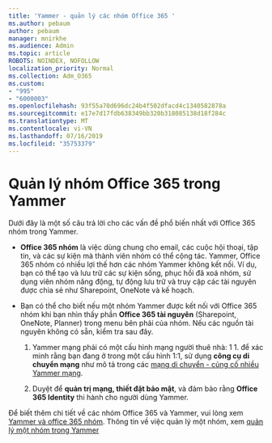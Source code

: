 ```yaml
---
title: 'Yammer - quản lý các nhóm Office 365 '
ms.author: pebaum
author: pebaum
manager: mnirkhe
ms.audience: Admin
ms.topic: article
ROBOTS: NOINDEX, NOFOLLOW
localization_priority: Normal
ms.collection: Adm_O365
ms.custom:
- "995"
- "6000003"
ms.openlocfilehash: 93f55a70d696dc24b4f502dfacd4c1340582878a
ms.sourcegitcommit: e17e7d17fdb638349bb320b318085138d18f284c
ms.translationtype: MT
ms.contentlocale: vi-VN
ms.lasthandoff: 07/16/2019
ms.locfileid: "35753379"
---
```

# <a name="manage-office-365-groups-in-yammer"></a>Quản lý nhóm Office 365 trong Yammer

Dưới đây là một số câu trả lời cho các vấn đề phổ biến nhất với Office 365 nhóm trong Yammer.

* **Office 365 nhóm** là việc dùng chung cho email, các cuộc hội thoại, tập tin, và các sự kiện mà thành viên nhóm có thể cộng tác. Yammer, Office 365 nhóm có nhiều lợi thế hơn các nhóm Yammer không kết nối. Ví dụ, bạn có thể tạo và lưu trữ các sự kiện sống, phục hồi đã xoá nhóm, sử dụng viên nhóm năng động, tự động lưu trữ và truy cập các tài nguyên được chia sẻ như Sharepoint, OneNote và kế hoạch.

* Bạn có thể cho biết nếu một nhóm Yammer được kết nối với Office 365 nhóm khi bạn nhìn thấy phần **Office 365 tài nguyên** (Sharepoint, OneNote, Planner) trong menu bên phải của nhóm. Nếu các nguồn tài nguyên không có sẵn, kiểm tra sau đây.

  1. Yammer mạng phải có một cấu hình mạng người thuê nhà: 1 1. để xác minh rằng bạn đang ở trong một cấu hình 1:1, sử dụng **công cụ di chuyển mạng** như mô tả trong các [mạng di chuyển - củng cố nhiều Yammer mạng](https://docs.microsoft.com/yammer/configure-your-yammer-network/consolidate-multiple-yammer-networks).

  2. Duyệt để **quản trị mạng, thiết đặt bảo mật**, và đảm bảo rằng **Office 365 Identity** thi hành cho người dùng Yammer.

Để biết thêm chi tiết về các nhóm Office 365 và Yammer, vui lòng xem [Yammer và office 365 nhóm](https://docs.microsoft.com/en-us/yammer/manage-yammer-groups/yammer-and-office-365-groups?redirectSourcePath=%252fen-us%252farticle%252fYammer-and-Office-365-Groups-d8c239dc-a48b-47ab-b85e-6b4b8191a869). Thông tin về việc quản lý một nhóm, xem [quản lý một nhóm trong Yammer](https://support.office.com/article/Manage-a-group-in-Yammer-6e05c6d6-5548-4c88-89cd-e6757a514ef2)
